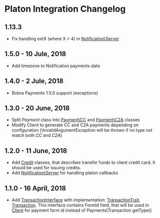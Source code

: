 # Platon Integration Changelog

## 1.13.3
- Fix handling extX (where X > 4) in [Notification\Server](./src/Notification/Server.php)

## 1.5.0 - 10 Jule, 2018
- Add timezone to Notification payments date

## 1.4.0 - 2 Jule, 2018
- Bobra Payments 1.5.0 support (exceptions)

## 1.3.0 - 20 June, 2018
- Split *Payment* class into [Payment\CC](./src/Payment/CC.php) and [Payment\C2A](./src/Payment/C2A.php) classes
- Modify Client to generate CC and C2A payments depending on configuration
(\InvalidArgumentException will be thrown if no type not match both *CC* and *C2A*)

## 1.2.0 - 11 June, 2018
- Add [Credit](./src/Credit) classes, that describes transfer funds to client credit card.
It should be used for issuing credits. 
- Add [Notification\Server](./src/Notification/Server.php) for handling platon callbacks

## 1.1.0 - 16 April, 2018
- Add [TransactionInterface](./src/TransactionInterface.php) with implementation:
 [TransactionTrait](./src/TransactionTrait.php), [Transaction](./src/Transaction.php).
 This interface contains FormId field, that will be used in [Client](./src/Client.php) for payment
 form id instead of Payments\Transaction getType()
